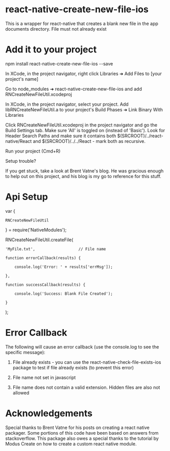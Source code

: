 # react-native-create-new-file-ios

This is a wrapper for react-native that creates a blank new file in the app documents directory. File must not already exist

# Add it to your project

npm install react-native-create-new-file-ios --save

In XCode, in the project navigator, right click Libraries ➜ Add Files to [your project's name]

Go to node_modules ➜ react-native-create-new-file-ios and add RNCreateNewFileUtil.xcodeproj

In XCode, in the project navigator, select your project. Add libRNCreateNewFileUtil.a to your project's Build Phases ➜ Link Binary With Libraries

Click RNCreateNewFileUtil.xcodeproj in the project navigator and go the Build Settings tab. Make sure 'All' is toggled on (instead of 'Basic'). Look for Header Search Paths and make sure it contains both $(SRCROOT)/../react-native/React and $(SRCROOT)/../../React - mark both as recursive.

Run your project (Cmd+R)

Setup trouble?

If you get stuck, take a look at Brent Vatne's blog. He was gracious enough to help out on this project, and his blog is my go to reference for this stuff.

# Api Setup

var {

    RNCreateNewFileUtil

} = require('NativeModules');

RNCreateNewFileUtil.createFile(

    'MyFile.txt',                   // File name

    function errorCallback(results) {

        console.log('Error: ' + results['errMsg']);

    },

    function successCallback(results) {

        console.log('Success: Blank File Created');

    }
);

# Error Callback

The following will cause an error callback (use the console.log to see the specific message):

1) File already exists - you can use the react-native-check-file-exists-ios package to test if file already exists (to prevent this error)

2) File name not set in javascript

3) File name does not contain a valid extension. Hidden files are also not allowed

# Acknowledgements

Special thanks to Brent Vatne for his posts on creating a react native packager. Some portions of this code have been based on answers from stackoverflow. This package also owes a special thanks to the tutorial by Modus Create on how to create a custom react native module.
